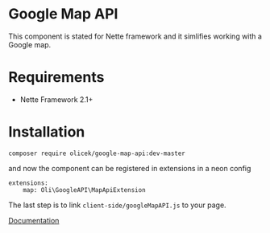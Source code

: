 Google Map API
=========
This component is stated for Nette framework and it simlifies working with a Google map.

Requirements
============
* Nette Framework 2.1+

Installation
============

	composer require olicek/google-map-api:dev-master

and now the component can be registered in extensions in a neon config

```
extensions:
    map: Oli\GoogleAPI\MapApiExtension
```
    	
The last step is to link `client-side/googleMapAPI.js` to your page.

[Documentation](https://github.com/Olicek/GoogleMapAPI/blob/master/docs/en/index.md)
